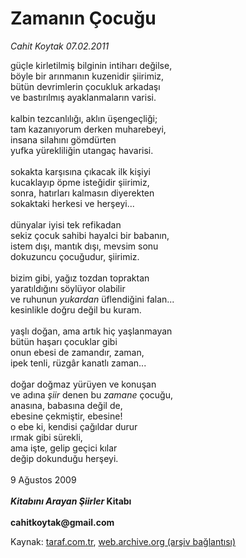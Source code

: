 # Zamanın Çocuğu

*Cahit Koytak 07.02.2011*

<div class="yazi">güçle kirletilmiş bilginin intiharı değilse, <br/>böyle bir arınmanın kuzenidir şiirimiz, <br/>bütün devrimlerin çocukluk arkadaşı <br/>ve bastırılmış ayaklanmaların varisi. <br/>  <br/>kalbin tezcanlılığı, aklın üşengeçliği; <br/>tam kazanıyorum derken muharebeyi, <br/>insana silahını gömdürten <br/>yufka yürekliliğin utangaç havarisi. <br/>  <br/>sokakta karşısına çıkacak ilk kişiyi <br/>kucaklayıp öpme isteğidir şiirimiz, <br/>sonra, hatırları kalmasın diyerekten <br/>sokaktaki herkesi ve herşeyi... <br/>  <br/>dünyalar iyisi tek refikadan <br/>sekiz çocuk sahibi hayalci bir babanın, <br/>istem dışı, mantık dışı, mevsim sonu <br/>dokuzuncu çocuğudur, şiirimiz. <br/>  <br/>bizim gibi, yağız tozdan topraktan <br/>yaratıldığını söylüyor olabilir <br/>ve ruhunun <i>yukardan</i> üflendiğini falan... <br/>kesinlikle doğru değil bu kuram. <br/>  <br/>yaşlı doğan, ama artık hiç yaşlanmayan <br/>bütün haşarı çocuklar gibi <br/>onun ebesi de zamandır, zaman, <br/>ipek tenli, rüzgâr kanatlı zaman... <br/>  <br/>doğar doğmaz yürüyen ve konuşan <br/>ve adına <i>şiir</i> denen bu <i>zamane</i> çocuğu, <br/>anasına, babasına değil de, <br/>ebesine çekmiştir, ebesine!     <br/>o ebe ki, kendisi çağıldar durur <br/>ırmak gibi sürekli, <br/>ama işte, gelip geçici kılar <br/>değip dokunduğu herşeyi. <br/>  <br/>9 Ağustos 2009 <b><i><br/><br/>Kitabını Arayan Şiirler </i>Kitabı</b><b><br/><br/>cahitkoytak@gmail.com</b>
</div>

Kaynak: [taraf.com.tr](http://www.taraf.com.tr/cahit-koytak/makale-zamanin-cocugu.htm), [web.archive.org (arşiv bağlantısı)](http://web.archive.org/web/20130624002231/http://www.taraf.com.tr/cahit-koytak/makale-zamanin-cocugu.htm)
